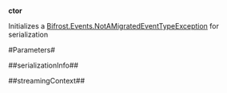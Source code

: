 **ctor**

Initializes a [Bifrost.Events.NotAMigratedEventTypeException](Bifrost.Events.NotAMigratedEventTypeException) for serialization

#Parameters#


##serializationInfo##


##streamingContext##


